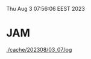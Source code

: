 Thu Aug  3 07:56:06 EEST 2023
# JAM
<a href='./cache/202308/03_07.log'>./cache/202308/03_07.log</a>
